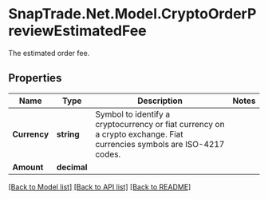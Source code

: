 # SnapTrade.Net.Model.CryptoOrderPreviewEstimatedFee
The estimated order fee.

## Properties

Name | Type | Description | Notes
------------ | ------------- | ------------- | -------------
**Currency** | **string** | Symbol to identify a cryptocurrency or fiat currency on a crypto exchange. Fiat currencies symbols are ISO-4217 codes. | 
**Amount** | **decimal** |  | 

[[Back to Model list]](../README.md#documentation-for-models) [[Back to API list]](../README.md#documentation-for-api-endpoints) [[Back to README]](../README.md)

